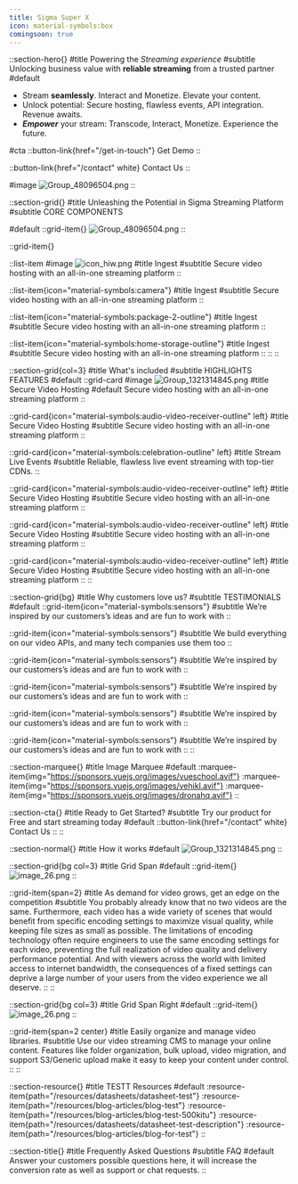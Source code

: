 ```yaml
---
title: Sigma Super X
icon: material-symbols:box
comingsoon: true
---
```


::section-hero{}
#title
Powering the _Streaming experience_
#subtitle
Unlocking business value with **reliable streaming** from a trusted partner
#default
- Stream **seamlessly**. Interact and Monetize. Elevate your content.
- Unlock potential: Secure hosting, flawless events, API integration. Revenue awaits.
- **_Empower_** your stream: Transcode, Interact, Monetize. Experience the future.

#cta
::button-link{href="/get-in-touch"}
Get Demo
::

::button-link{href="/contact" white}
Contact Us
::

#image
![Group_48096504.png](/Group_48096504.png)
::

::section-grid{}
#title
Unleashing the Potential in Sigma Streaming Platform
#subtitle
CORE COMPONENTS

#default
::grid-item{}
![Group_48096504.png](/Group_48096504.png)
::

::grid-item{}

  ::list-item
  #image
  ![icon_hiw.png](/icon_hiw.png)
  #title
  Ingest
  #subtitle
  Secure video hosting with an all-in-one streaming platform
  ::

  ::list-item{icon="material-symbols:camera"}
  #title
  Ingest
  #subtitle
  Secure video hosting with an all-in-one streaming platform
  ::

  ::list-item{icon="material-symbols:package-2-outline"}
  #title
  Ingest
  #subtitle
  Secure video hosting with an all-in-one streaming platform
  ::

  ::list-item{icon="material-symbols:home-storage-outline"}
  #title
  Ingest
  #subtitle
  Secure video hosting with an all-in-one streaming platform
  ::
::
::

::section-grid{col=3}
#title
What's included
#subtitle
HIGHLIGHTS FEATURES
#default
  ::grid-card
  #image
  ![Group_1321314845.png](/Group_1321314845.png)
  #title
  Secure Video Hosting
  #default
  Secure video hosting with an all-in-one streaming platform
  ::

  ::grid-card{icon="material-symbols:audio-video-receiver-outline" left}
  #title
  Secure Video Hosting
  #subtitle
  Secure video hosting with an all-in-one streaming platform
  ::

  ::grid-card{icon="material-symbols:celebration-outline" left}
  #title
  Stream Live Events
  #subtitle
  Reliable, flawless live event streaming with top-tier CDNs.
  ::

  ::grid-card{icon="material-symbols:audio-video-receiver-outline" left}
  #title
  Secure Video Hosting
  #subtitle
  Secure video hosting with an all-in-one streaming platform
  ::

  ::grid-card{icon="material-symbols:audio-video-receiver-outline" left}
  #title
  Secure Video Hosting
  #subtitle
  Secure video hosting with an all-in-one streaming platform
  ::

  ::grid-card{icon="material-symbols:audio-video-receiver-outline" left}
  #title
  Secure Video Hosting
  #subtitle
  Secure video hosting with an all-in-one streaming platform
  ::
::

::section-grid{bg}
#title
Why customers love us?
#subtitle
TESTIMONIALS
#default
  ::grid-item{icon="material-symbols:sensors"}
  #subtitle
  We’re inspired by our customers’s ideas and are fun to work with
  ::

  ::grid-item{icon="material-symbols:sensors"}
  #subtitle
  We build everything on our video APIs, and many tech companies use them too
  ::

  ::grid-item{icon="material-symbols:sensors"}
  #subtitle
  We’re inspired by our customers’s ideas and are fun to work with
  ::

  ::grid-item{icon="material-symbols:sensors"}
  #subtitle
  We’re inspired by our customers’s ideas and are fun to work with
  ::

  ::grid-item{icon="material-symbols:sensors"}
  #subtitle
  We’re inspired by our customers’s ideas and are fun to work with
  ::

  ::grid-item{icon="material-symbols:sensors"}
  #subtitle
  We’re inspired by our customers’s ideas and are fun to work with
  ::
::

::section-marquee{}
#title
Image Marquee
#default
  :marquee-item{img="https://sponsors.vuejs.org/images/vueschool.avif"}
  :marquee-item{img="https://sponsors.vuejs.org/images/vehikl.avif"}
:marquee-item{img="https://sponsors.vuejs.org/images/dronahq.avif"}
::

::section-cta{}
#title
Ready to Get Started?
#subtitle
Try our product for Free and start streaming today
#default
::button-link{href="/contact" white}
Contact Us
::
::

::section-normal{}
#title
How it works
#default
![Group_1321314845.png](/Group_1321314845.png)
::

::section-grid{bg col=3}
#title
Grid Span
#default
  ::grid-item{}
  ![image_26.png](/image_26.png)
  ::

  ::grid-item{span=2}
  #title
  As demand for video grows, get an edge on the competition
  #subtitle
  You probably already know that no two videos are the same. Furthermore, each video has a wide variety of scenes that would benefit from specific encoding settings to maximize visual quality, while keeping file sizes as small as possible. The limitations of encoding technology often require engineers to use the same encoding settings for each video, preventing the full realization of video quality and delivery performance potential. And with viewers across the world with limited access to internet bandwidth, the consequences of a fixed settings can deprive a large number of your users from the video experience we all deserve.
  ::
::

::section-grid{bg col=3}
#title
Grid Span Right
#default
  ::grid-item{}
  ![image_26.png](/image_26.png)
  ::

  ::grid-item{span=2 center}
  #title
  Easily organize and manage video libraries.
  #subtitle
  Use our video streaming CMS to manage your online content. Features like folder organization, bulk upload, video migration, and support S3/Generic upload make it easy to keep your content under control.
  ::
::

::section-resource{}
#title
TESTT Resources
#default
:resource-item{path="/resources/datasheets/datasheet-test"}
:resource-item{path="/resources/blog-articles/blog-test"}
:resource-item{path="/resources/blog-articles/blog-test-500kitu"}
:resource-item{path="/resources/datasheets/datasheet-test-description"}
:resource-item{path="/resources/blog-articles/blog-for-test"}
::

::section-title{}
#title
Frequently Asked Questions
#subtitle
FAQ
#default
Answer your customers possible questions here, it will increase the conversion rate as well as support or chat requests.
::
